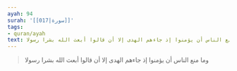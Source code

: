 ```yaml
---
ayah: 94
surah: '[[017|سورة]]'
tags:
- quran/ayah
text: وما منع الناس أن يؤمنوا إذ جاءهم الهدى إلا أن قالوا أبعث الله بشرا رسولا
---
```

> وما منع الناس أن يؤمنوا إذ جاءهم الهدى إلا أن قالوا أبعث الله بشرا رسولا
